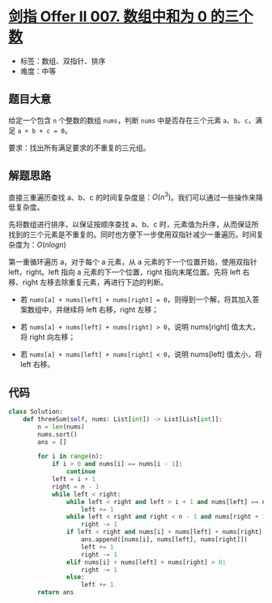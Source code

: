 # [剑指 Offer II 007. 数组中和为 0 的三个数](https://leetcode-cn.com/problems/1fGaJU/)

- 标签：数组、双指针、排序
- 难度：中等

## 题目大意

给定一个包含 `n` 个整数的数组 `nums`，判断 `nums` 中是否存在三个元素 `a`、`b`、`c`，满足 `a + b + c = 0`。

要求：找出所有满足要求的不重复的三元组。

## 解题思路

直接三重遍历查找 a、b、c 的时间复杂度是：$O(n^3)$。我们可以通过一些操作来降低复杂度。

先将数组进行排序，以保证按顺序查找 a、b、c 时，元素值为升序，从而保证所找到的三个元素是不重复的。同时也方便下一步使用双指针减少一重遍历。时间复杂度为：$O(nlogn)$

第一重循环遍历 a，对于每个 a 元素，从 a 元素的下一个位置开始，使用双指针 left，right。left 指向 a 元素的下一个位置，right 指向末尾位置。先将 left 右移、right 左移去除重复元素，再进行下边的判断。

- 若 `nums[a] + nums[left] + nums[right] = 0`，则得到一个解，将其加入答案数组中，并继续将 left 右移，right 左移；

- 若 `nums[a] + nums[left] + nums[right] > 0`，说明 nums[right] 值太大，将 right 向左移；
- 若 `nums[a] + nums[left] + nums[right] < 0`，说明 nums[left] 值太小，将 left 右移。

## 代码

```Python
class Solution:
    def threeSum(self, nums: List[int]) -> List[List[int]]:
        n = len(nums)
        nums.sort()
        ans = []

        for i in range(n):
            if i > 0 and nums[i] == nums[i - 1]:
                continue
            left = i + 1
            right = n - 1
            while left < right:
                while left < right and left > i + 1 and nums[left] == nums[left - 1]:
                    left += 1
                while left < right and right < n - 1 and nums[right + 1] == nums[right]:
                    right -= 1
                if left < right and nums[i] + nums[left] + nums[right] == 0:
                    ans.append([nums[i], nums[left], nums[right]])
                    left += 1
                    right -= 1
                elif nums[i] + nums[left] + nums[right] > 0:
                    right -= 1
                else:
                    left += 1
        return ans
```

